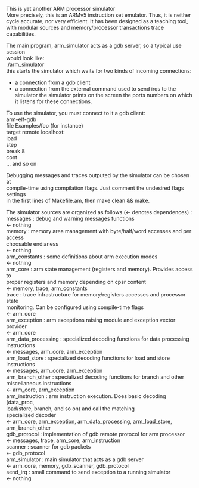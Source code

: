 This is yet another ARM processor simulator  
More precisely, this is an ARMv5 instruction set emulator. Thus, it is neither  
cycle accurate, nor very efficient. It has been designed as a teaching tool,  
with modular sources and memory/processor transactions trace capabilities.  
  
The main program, arm_simulator acts as a gdb server, so a typical use session  
would look like:  
./arm_simulator  
this starts the simulator which waits for two kinds of incoming connections:
- a connection from a gdb client  
- a connection from the external command used to send irqs to the simulator
the simulator prints on the screen the ports numbers on which it listens for
these connections.  

To use the simulator, you must connect to it a gdb client:  
arm-elf-gdb  
file Examples/foo (for instance)  
target remote localhost:<port number given by the simulator>  
load  
step  
break 8  
cont  
... and so on   
  
Debugging messages and traces outputed by the simulator can be chosen at  
compile-time using compilation flags. Just comment the undesired flags settings  
in the first lines of Makefile.am, then make clean && make.  

The simulator sources are organized as follows (<- denotes dependences) :  
messages : debug and warning messages functions    
        <- nothing  
memory : memory area management with byte/half/word accesses and per access  
         choosable endianess  
      <- nothing  
arm_constants : some definitions about arm execution modes  
             <- nothing  
arm_core : arm state management (registers and memory). Provides access to  
           proper registers and memory depending on cpsr content  
        <- memory, trace, arm_constants  
trace : trace infrastructure for memory/registers accesses and processor state  
        monitoring. Can be configured using compile-time flags  
     <- arm_core  
arm_exception : arm exceptions raising module and exception vector provider  
             <- arm_core  
arm_data_processing : specialized decoding functions for data processing  
                      instructions  
                   <- messages, arm_core, arm_exception  
arm_load_store : specialized decoding functions for load and store instructions  
              <- messages, arm_core, arm_exception  
arm_branch_other : specialized decoding functions for branch and other  
                   miscellaneous instructions  
                <- arm_core, arm_exception  
arm_instruction : arm instruction execution. Does basic decoding (data_proc,  
                  load/store, branch, and so on) and call the matching  
                  specialized decoder  
               <- arm_core, arm_exception, arm_data_processing, arm_load_store,  
                  arm_branch_other  
gdb_protocol : implementation of gdb remote protocol for arm processor  
            <- messages, trace, arm_core, arm_instruction  
scanner : scanner for gdb packets  
       <- gdb_protocol  
arm_simulator : main simulator that acts as a gdb server  
             <- arm_core, memory, gdb_scanner, gdb_protocol  
send_irq : small command to send exception to a running simulator  
        <- nothing  
